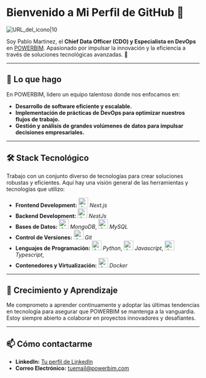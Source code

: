 # Bienvenido a Mi Perfil de GitHub 👋

![URL_del_icono|10](https://bim6d.eu/wp-content/uploads/2022/03/PMT_50.jpg)

Soy Pablo Martinez, el **Chief Data Officer (CDO) y Especialista en DevOps** en [POWERBIM](https://powerbim.io/). Apasionado por impulsar la innovación y la eficiencia a través de soluciones tecnológicas avanzadas. 🚀

---

## 💼 Lo que hago

En POWERBIM, lidero un equipo talentoso donde nos enfocamos en:

- **Desarrollo de software eficiente y escalable.**
- **Implementación de prácticas de DevOps para optimizar nuestros flujos de trabajo.**
- **Gestión y análisis de grandes volúmenes de datos para impulsar decisiones empresariales.**

---

## 🛠️ Stack Tecnológico

Trabajo con un conjunto diverso de tecnologías para crear soluciones robustas y eficientes. Aquí hay una visión general de las herramientas y tecnologías que utilizo:

- **Frontend Development:** <img src="https://cdn.worldvectorlogo.com/logos/next-js.svg" alt="drawing" width="25"/> *Next.js*
- **Backend Development:** <img src="https://upload.wikimedia.org/wikipedia/commons/a/a8/NestJS.svg" alt="drawing" width="25"/> *NestJs*
- **Bases de Datos:** <img src="https://i.pngimg.me/thumb/f/720/m2H7i8d3A0N4H7A0.jpg" alt="drawing" width="25"/> *MongoDB*, <img src="https://cdn.icon-icons.com/icons2/2415/PNG/512/mysql_original_wordmark_logo_icon_146417.png" alt="drawing" width="25"/> *MySQL*
- **Control de Versiones:** <img src="https://upload.wikimedia.org/wikipedia/commons/thumb/3/3f/Git_icon.svg/2048px-Git_icon.svg.png" alt="drawing" width="25"/> *Git*
- **Lenguajes de Programación:** <img src="https://upload.wikimedia.org/wikipedia/commons/thumb/c/c3/Python-logo-notext.svg/1869px-Python-logo-notext.svg.png" alt="drawing" width="25"/> *Python*, <img src="https://upload.wikimedia.org/wikipedia/commons/thumb/6/6a/JavaScript-logo.png/768px-JavaScript-logo.png" alt="drawing" width="25"/> *Javascript*, <img src="https://upload.wikimedia.org/wikipedia/commons/thumb/4/4c/Typescript_logo_2020.svg/2048px-Typescript_logo_2020.svg.png" alt="drawing" width="25"/> *Typescript*,
- **Contenedores y Virtualización:** <img src="https://cdn4.iconfinder.com/data/icons/logos-and-brands/512/97_Docker_logo_logos-512.png" alt="drawing" width="25"/> *Docker*

---

## 🌱 Crecimiento y Aprendizaje

Me comprometo a aprender continuamente y adoptar las últimas tendencias en tecnología para asegurar que POWERBIM se mantenga a la vanguardia. Estoy siempre abierto a colaborar en proyectos innovadores y desafiantes.

---

## 📫 Cómo contactarme

- **LinkedIn:** [Tu perfil de LinkedIn](https://es.linkedin.com/in/pmartinezdev)
- **Correo Electrónico:** [tuemail@powerbim.com](mailto:pablo.martinez@powerbim.com)

